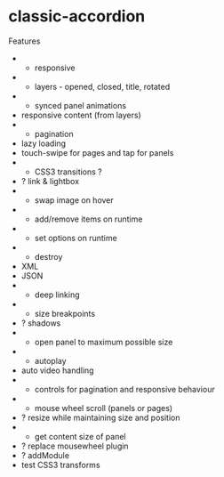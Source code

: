 classic-accordion
=================

Features

* + responsive
* + layers - opened, closed, title, rotated
* + synced panel animations
* responsive content (from layers)
* + pagination
* lazy loading
* touch-swipe for pages and tap for panels
* + CSS3 transitions ?
* ? link & lightbox
* + swap image on hover
* + add/remove items on runtime
* + set options on runtime
* + destroy
* XML
* JSON
* + deep linking
* + size breakpoints
* ? shadows
* + open panel to maximum possible size
* + autoplay
* auto video handling
* + controls for pagination and responsive behaviour
* + mouse wheel scroll (panels or pages)
* ? resize while maintaining size and position
* + get content size of panel
* ? replace mousewheel plugin
* ? addModule
* test CSS3 transforms